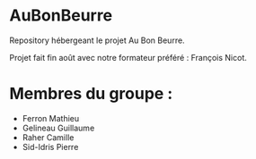 # AuBonBeurre
Repository hébergeant le projet Au Bon Beurre.

Projet fait fin août avec notre formateur préféré : François Nicot.

# Membres du groupe : 
- Ferron Mathieu
- Gelineau Guillaume
- Raher Camille
- Sid-Idris Pierre
